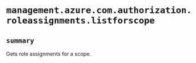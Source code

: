 # `management.azure.com.authorization.roleassignments.listforscope`

## `summary`
Gets role assignments for a scope.


